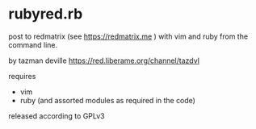 # rubyred.rb

post to redmatrix (see https://redmatrix.me ) with vim and ruby from the command line.

by tazman deville 
https://red.liberame.org/channel/tazdvl

requires
* vim
* ruby (and assorted modules as required in the code)

released according to GPLv3